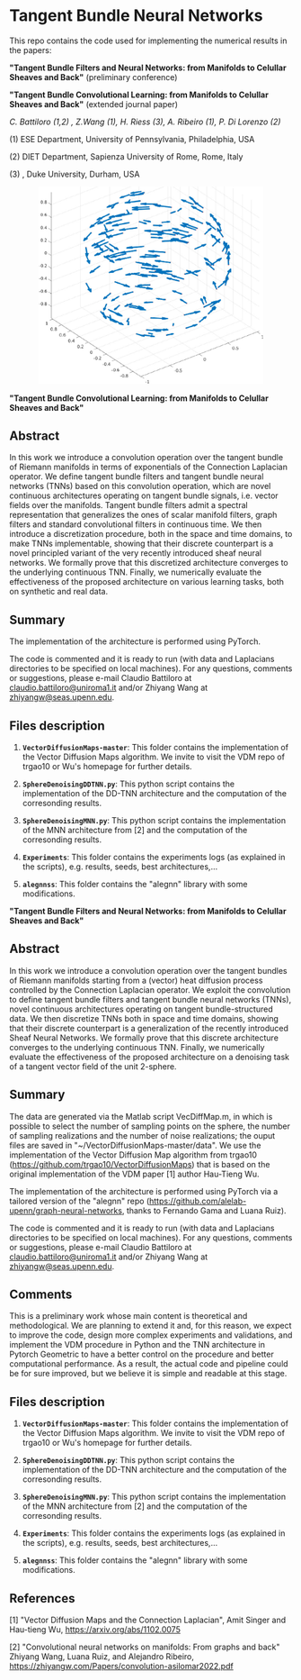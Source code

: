 # Tangent Bundle Neural Networks
This repo contains the code used for implementing the numerical results in the papers: 

**"Tangent Bundle Filters and Neural Networks: from Manifolds to Celullar Sheaves and Back"** (preliminary conference)

**"Tangent Bundle Convolutional Learning: from Manifolds to Celullar Sheaves and Back"** (extended journal paper)

*C. Battiloro (1,2) , Z.Wang (1), H. Riess (3), A. Ribeiro (1), P. Di Lorenzo (2)*

(1) ESE Department, University of Pennsylvania, Philadelphia, USA 

(2) DIET Department, Sapienza University of Rome, Rome, Italy 

(3) , Duke University, Durham, USA

<p align="center">
	<img src="https://github.com/clabat9/Tangent-Bundle-Neural-Networks/blob/main/sphere_ex_cropped.jpg?raw=true" alt="drawing" width="400"/>
</p>

**"Tangent Bundle Convolutional Learning: from Manifolds to Celullar Sheaves and Back"**

## Abstract
 In this work we introduce a convolution operation over the tangent bundle of
Riemann manifolds in terms of exponentials of the Connection Laplacian
operator. We define tangent bundle filters and tangent bundle neural networks
(TNNs) based on this convolution operation, which are novel continuous
architectures operating on tangent bundle signals, i.e. vector fields over the
manifolds. Tangent bundle filters admit a spectral representation that
generalizes the ones of scalar manifold filters, graph filters and standard
convolutional filters in continuous time. We then introduce a discretization
procedure, both in the space and time domains, to make TNNs implementable,
showing that their discrete counterpart is a novel principled variant of the
very recently introduced sheaf neural networks. We formally prove that this
discretized architecture converges to the underlying continuous TNN. Finally,
we numerically evaluate the effectiveness of the proposed architecture on
various learning tasks, both on synthetic and real data.

## Summary
The implementation of the architecture is performed using PyTorch.

The code is commented and it is ready to run  (with data and Laplacians directories to be specified on local machines). For any questions, comments or suggestions, please e-mail Claudio Battiloro at claudio.battiloro@uniroma1.it and/or  Zhiyang Wang at zhiyangw@seas.upenn.edu. 


## Files description

1. __`VectorDiffusionMaps-master`__: This folder contains the implementation of the Vector Diffusion Maps algorithm. We invite to visit the VDM repo of trgao10 or Wu's homepage for further details.

2. __`SphereDenoisingDDTNN.py`__: 
	This python script contains the implementation of the DD-TNN architecture and the computation of the corresonding results.
  
3. __`SphereDenoisingMNN.py`__: 
	This python script contains the implementation of the MNN architecture from [2] and the computation of the corresonding results.
  
4. __`Experiments`__: 
	This folder contains the experiments logs (as explained in the scripts), e.g. results, seeds, best architectures,...
  
5. __`alegnnss`__: 
  This folder contains the "alegnn" library with some modifications.

**"Tangent Bundle Filters and Neural Networks: from Manifolds to Celullar Sheaves and Back"**

## Abstract
In this work we introduce a convolution operation over the tangent bundles of Riemann manifolds starting from a (vector) heat diffusion process controlled by the Connection Laplacian operator. We exploit the convolution to define tangent bundle filters  and tangent bundle neural networks (TNNs), novel continuous architectures operating on tangent bundle-structured data. We then discretize TNNs both in space and time domains, showing that their discrete counterpart is a generalization of the recently introduced Sheaf Neural Networks. We formally prove that this discrete architecture converges to the underlying continuous TNN. Finally, we numerically evaluate the effectiveness of the proposed architecture on a denoising task of a tangent vector field of the unit 2-sphere.

## Summary
The data are generated via the Matlab script VecDiffMap.m, in which is possible to select the number of sampling points on the sphere, the number of sampling realizations and the number of noise realizations; the ouput files are saved in "~/VectorDiffusionMaps-master/data". We use the implementation of the Vector Diffusion Map algorithm from trgao10 (https://github.com/trgao10/VectorDiffusionMaps) that is based on the original implementation of the VDM paper [1] author Hau-Tieng Wu. 

The implementation of the architecture is performed using PyTorch via a tailored version of the "alegnn" repo (https://github.com/alelab-upenn/graph-neural-networks, thanks to Fernando Gama and Luana Ruiz). 

The code is commented and it is ready to run  (with data and Laplacians directories to be specified on local machines). For any questions, comments or suggestions, please e-mail Claudio Battiloro at claudio.battiloro@uniroma1.it and/or  Zhiyang Wang at zhiyangw@seas.upenn.edu. 

## Comments

This is a preliminary work whose main content is theoretical and methodological. We are planning to extend it and, for this reason, we expect to improve the code, design more complex experiments and validations, and implement the VDM procedure in Python and the TNN architecture in Pytorch Geometric to have a better control on the procedure and better computational performance. As a result, the actual code and pipeline could be for sure improved, but we believe it is simple and readable at this stage.

## Files description

1. __`VectorDiffusionMaps-master`__: This folder contains the implementation of the Vector Diffusion Maps algorithm. We invite to visit the VDM repo of trgao10 or Wu's homepage for further details.

2. __`SphereDenoisingDDTNN.py`__: 
	This python script contains the implementation of the DD-TNN architecture and the computation of the corresonding results.
  
3. __`SphereDenoisingMNN.py`__: 
	This python script contains the implementation of the MNN architecture from [2] and the computation of the corresonding results.
  
4. __`Experiments`__: 
	This folder contains the experiments logs (as explained in the scripts), e.g. results, seeds, best architectures,...
  
5. __`alegnnss`__: 
  This folder contains the "alegnn" library with some modifications.
  
## References

[1] "Vector Diffusion Maps and the Connection Laplacian", Amit Singer and Hau-tieng Wu, https://arxiv.org/abs/1102.0075

[2] "Convolutional neural networks on manifolds: From graphs and back" Zhiyang Wang, Luana Ruiz, and Alejandro Ribeiro, https://zhiyangw.com/Papers/convolution-asilomar2022.pdf
